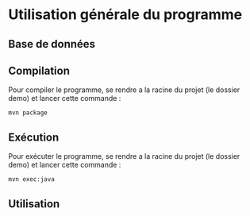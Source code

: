 # Utilisation générale du programme

## Base de données


## Compilation
Pour compiler le programme, se rendre a la racine du projet (le dossier demo) et lancer cette commande :

``` 
mvn package
``` 

## Exécution
Pour exécuter le programme, se rendre a la racine du projet (le dossier demo) et lancer cette commande :
``` 
mvn exec:java
``` 

## Utilisation
